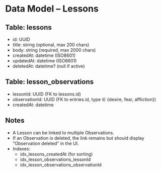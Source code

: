 # Data Model – Lessons

## Table: lessons
- id: UUID
- title: string (optional, max 200 chars)
- body: string (required, max 2000 chars)
- createdAt: datetime (ISO8601)
- updatedAt: datetime (ISO8601)
- deletedAt: datetime? (null if active)

## Table: lesson_observations
- lessonId: UUID (FK to lessons.id)
- observationId: UUID (FK to entries.id, type ∈ {desire, fear, affliction})
- createdAt: datetime

## Notes
- A Lesson can be linked to multiple Observations.
- If an Observation is deleted, the link remains but should display "Observation deleted" in the UI.
- Indexes:
  - idx_lessons_createdAt (for sorting)
  - idx_lesson_observations_lessonId
  - idx_lesson_observations_observationId
